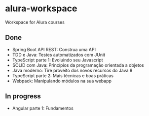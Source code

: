 # alura-workspace

Workspace for Alura courses

## Done

- Spring Boot API REST: Construa uma API
- TDD e Java: Testes automatizados com JUnit
- TypeScript parte 1: Evoluindo seu Javascript
- SOLID com Java: Princípios da programação orientada a objetos
- Java moderno: Tire proveito dos novos recursos do Java 8
- TypeScript parte 2: Mais técnicas e boas práticas
- Webpack: Manipulando módulos na sua webapp

## In progress

- Angular parte 1: Fundamentos
